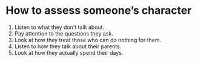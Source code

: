 # How to assess someone’s character

1. Listen to what they don't talk about.
2. Pay attention to the questions they ask.
3. Look at how they treat those who can do nothing for them.
4. Listen to how they talk about their parents.
5. Look at how they actually spend their days.
